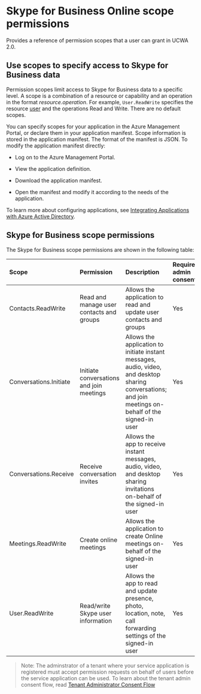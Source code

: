 
# Skype for Business Online scope permissions
Provides a reference of permission scopes that a user can grant in UCWA 2.0.



## Use scopes to specify access to Skype for Business data

Permission scopes limit access to Skype for Business data to a specific level. A scope is a combination of a resource or capability and an operation in the format _resource.operation_. For example, `User.ReadWrite` specifies the resource [user](user_ref.md) and the operations Read and Write. There are no default scopes.

You can specify scopes for your application in the Azure Management Portal, or declare them in your application manifest. Scope information is stored in the application manifest. The format of the manifest is JSON. To modify the application manifest directly:


- Log on to the Azure Management Portal.
 
- View the application definition.
 
- Download the application manifest.
 
- Open the manifest and modify it according to the needs of the application.
 
To learn more about configuring applications, see [Integrating Applications with Azure Active Directory](https://azure.microsoft.com/en-us/documentation/articles/active-directory-integrating-applications/).


## Skype for Business scope permissions

The Skype for Business scope permissions are shown in the following table:



|**Scope**|**Permission**|**Description**|**Requires admin consent**|
|:-----|:-----|:-----|:-----|
|Contacts.ReadWrite|Read and manage user contacts and groups|Allows the application to read and update user contacts and groups|Yes|
|Conversations.Initiate|Initiate conversations and join meetings|Allows the application to initiate instant messages, audio, video, and desktop sharing conversations; and join meetings on-behalf of the signed-in user|Yes|
|Conversations.Receive|Receive conversation invites|Allows the app to receive instant messages, audio, video, and desktop sharing invitations on-behalf of the signed-in user|Yes|
|Meetings.ReadWrite|Create online meetings|Allows the application to create Online meetings on-behalf of the signed-in user|Yes|
|User.ReadWrite|Read/write Skype user information|Allows the app to read and update presence, photo, location, note, call forwarding settings of the signed-in user|Yes|

>Note: The adminstrator of a tenant where your service application is registered must accept permission requests on behalf of users before the service application can be used. To learn about the tenant admin consent flow, read [Tenant Administrator Consent Flow](https://msdn.microsoft.com/en-us/skype/websdk/docs/developwebsdkappsforsfbonline#tenant-administrator-consent-flow)